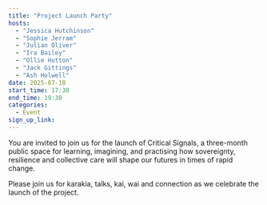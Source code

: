 ```yaml
---
title: "Project Launch Party"
hosts:
  - "Jessica Hutchinson"
  - "Sophie Jerram"
  - "Julian Oliver"
  - "Ira Bailey"
  - "Ollie Hutton"
  - "Jack Gittings"
  - "Ash Holwell"
date: 2025-07-18
start_time: 17:30
end_time: 19:30
categories:
  - Event
sign_up_link: 
---
```


You are invited to join us for the launch of Critical Signals, a three-month public space for learning, imagining, and practising how sovereignty, resilience and collective care will shape our futures in times of rapid change.

Please join us for karakia, talks, kai, wai and connection as we celebrate the launch of the project.




